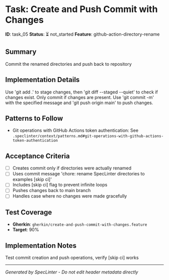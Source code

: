 # Task: Create and Push Commit with Changes

**ID**: task_05
**Status**: ⏳ not_started
**Feature**: github-action-directory-rename

## Summary
Commit the renamed directories and push back to repository

## Implementation Details
Use &#x27;git add .&#x27; to stage changes, then &#x27;git diff --staged --quiet&#x27; to check if changes exist. Only commit if changes are present. Use &#x27;git commit -m&#x27; with the specified message and &#x27;git push origin main&#x27; to push changes.

## Patterns to Follow
- Git operations with GitHub Actions token authentication: See `.speclinter/context/patterns.md#git-operations-with-github-actions-token-authentication`

## Acceptance Criteria
- [ ] Creates commit only if directories were actually renamed
- [ ] Uses commit message &#x27;chore: rename SpecLinter directories to examples [skip ci]&#x27;
- [ ] Includes [skip ci] flag to prevent infinite loops
- [ ] Pushes changes back to main branch
- [ ] Handles case where no changes were made gracefully

## Test Coverage
- **Gherkin**: `gherkin/create-and-push-commit-with-changes.feature`
- **Target**: 90%

## Implementation Notes
Test commit creation and push operations, verify [skip ci] works

---
*Generated by SpecLinter - Do not edit header metadata directly*